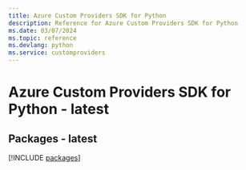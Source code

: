 ```yaml
---
title: Azure Custom Providers SDK for Python
description: Reference for Azure Custom Providers SDK for Python
ms.date: 03/07/2024
ms.topic: reference
ms.devlang: python
ms.service: customproviders
---
```

# Azure Custom Providers SDK for Python - latest
## Packages - latest
[!INCLUDE [packages](custom-providers-index.md)]